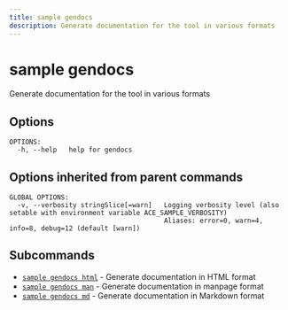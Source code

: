 ```yaml
---
title: sample gendocs
description: Generate documentation for the tool in various formats
---
```


<!--
This documentation is auto generated by a script.
Please do not edit this file directly.
-->

<!-- markdownlint-disable-next-line single-title -->
# sample gendocs

Generate documentation for the tool in various formats

## Options

```plaintext
OPTIONS:
  -h, --help   help for gendocs
```

## Options inherited from parent commands

```plaintext
GLOBAL OPTIONS:
  -v, --verbosity stringSlice[=warn]   Logging verbosity level (also setable with environment variable ACE_SAMPLE_VERBOSITY)
                                       Aliases: error=0, warn=4, info=8, debug=12 (default [warn])
```

## Subcommands

- [`sample gendocs html`](html.md) - Generate documentation in HTML format
- [`sample gendocs man`](man.md) - Generate documentation in manpage format
- [`sample gendocs md`](md.md) - Generate documentation in Markdown format
